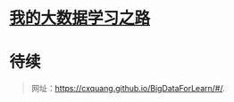 # [我的大数据学习之路](https://cxquang.github.io/BigDataForLearn/BigData/BigData)
# 待续

> 网址：https://cxquang.github.io/BigDataForLearn/#/.

